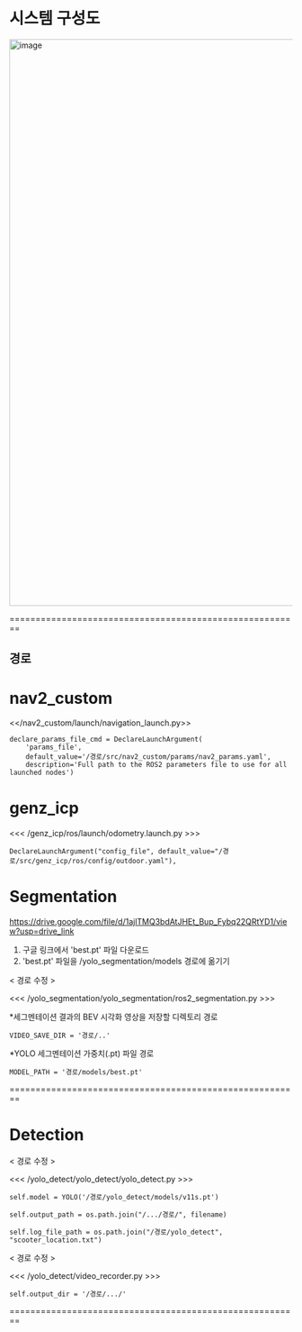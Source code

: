 # 시스템 구성도 

<img width="2010" height="1006" alt="image" src="https://github.com/user-attachments/assets/148f4dd3-d23a-4efb-924c-8e2f24e77fd2" />


========================================================

## 경로

# nav2_custom

<</nav2_custom/launch/navigation_launch.py>>

    declare_params_file_cmd = DeclareLaunchArgument(
        'params_file',
        default_value='/경로/src/nav2_custom/params/nav2_params.yaml',
        description='Full path to the ROS2 parameters file to use for all launched nodes')

# genz_icp

<<< /genz_icp/ros/launch/odometry.launch.py >>> 

    DeclareLaunchArgument("config_file", default_value="/경로/src/genz_icp/ros/config/outdoor.yaml"),

# Segmentation

https://drive.google.com/file/d/1ajlTMQ3bdAtJHEt_Bup_Fybq22QRtYD1/view?usp=drive_link

1) 구글 링크에서 'best.pt' 파일 다운로드
2) 'best.pt' 파일을 /yolo_segmentation/models 경로에 옮기기

< 경로 수정 >

<<< /yolo_segmentation/yolo_segmentation/ros2_segmentation.py >>> 

*세그멘테이션 결과의 BEV 시각화 영상을 저장할 디렉토리 경로

    VIDEO_SAVE_DIR = '경로/..'

*YOLO 세그멘테이션 가중치(.pt) 파일 경로

    MODEL_PATH = '경로/models/best.pt'

   
========================================================

# Detection

< 경로 수정 >

<<< /yolo_detect/yolo_detect/yolo_detect.py >>> 

    self.model = YOLO('/경로/yolo_detect/models/v11s.pt')
    
    self.output_path = os.path.join("/.../경로/", filename)
    
    self.log_file_path = os.path.join("/경로/yolo_detect", "scooter_location.txt")

< 경로 수정 >

<<< /yolo_detect/video_recorder.py >>> 

    self.output_dir = '/경로/.../'

========================================================
